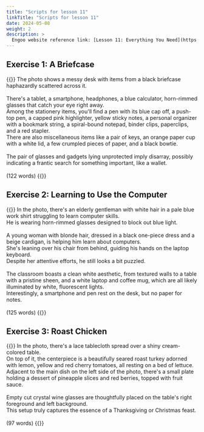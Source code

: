 ```yaml
---
title: "Scripts for lesson 11"
linkTitle: "Scripts for lesson 11"
date: 2024-05-08
weight: 2
description: >
  Engoo website reference link: [Lesson 11: Everything You Need](https://engoo.com/app/lessons/describing-pictures-intermediate-describing-pictures-everything-you-need/4nMBoEA0EeeMfwcu30-iOw?category_id=P_HriMOnEeifo0O-yMP42w&course_id=ZZasjsOnEeiHZVOMC0VfdA)
---
```


## Exercise 1: A Briefcase

{{<card header="**Script**">}}
The photo shows a messy desk with items from a black briefcase haphazardly scattered across it.  <br/>
<br/>
There's a tablet, a smartphone, headphones, a blue calculator, horn-rimmed glasses that catch your eye right away. <br/>
Among the stationery items, you'll find a pen with its blue cap off, a push-top pen, a capped pink highlighter, yellow sticky notes, a personal organizer with a bookmark string, a spiral-bound notepad, binder clips, paperclips, and a red stapler.<br/>
There are also miscellaneous items like a pair of keys, an orange paper cup with a white lid, a few crumpled pieces of paper, and a black bowtie. <br/>
<br/>
The pair of glasses and gadgets lying unprotected imply disarray, possibly indicating a frantic search for something important, like a wallet.<br/>
<br/>
(122 words)
{{</card>}}

## Exercise 2: Learning to Use the Computer

{{<card header="**Script**">}}
In the photo, there's an elderly gentleman with white hair in a pale blue work shirt struggling to learn computer skills. <br/>
He is wearing horn-rimmed glasses designed to block out blue light. <br/>
<br/>
A young woman with blonde hair, dressed in a black one-piece dress and a beige cardigan, is helping him learn about computers. <br/>
She's leaning over his chair from behind, guiding his hands on the laptop keyboard. <br/>
Despite her attentive efforts, he still looks a bit puzzled. <br/>
<br/>
The classroom boasts a clean white aesthetic, from textured walls to a table with a pristine sheen, and a white laptop and coffee mug, which are all likely illuminated by white, fluorescent lights. <br/>
Interestingly, a smartphone and pen rest on the desk, but no paper for notes.<br/>
<br/>
(125 words)
{{</card>}}

## Exercise 3: Roast Chicken

{{<card header="**Script**">}}
In the photo, there's a lace tablecloth spread over a shiny cream-colored table. <br/>
On top of it, the centerpiece is a beautifully seared roast turkey adorned with lemon, yellow and red cherry tomatoes, all resting on a bed of lettuce. <br/>
Adjacent to the main dish on the left side of the photo, there's a small plate holding a dessert of pineapple slices and red berries, topped with fruit sauce.<br/>
<br/>
Empty cut crystal wine glasses are thoughtfully placed on the table's right foreground and left background. <br/>
This setup truly captures the essence of a Thanksgiving or Christmas feast.<br/>
<br/>
(97 words)
{{</card>}}
